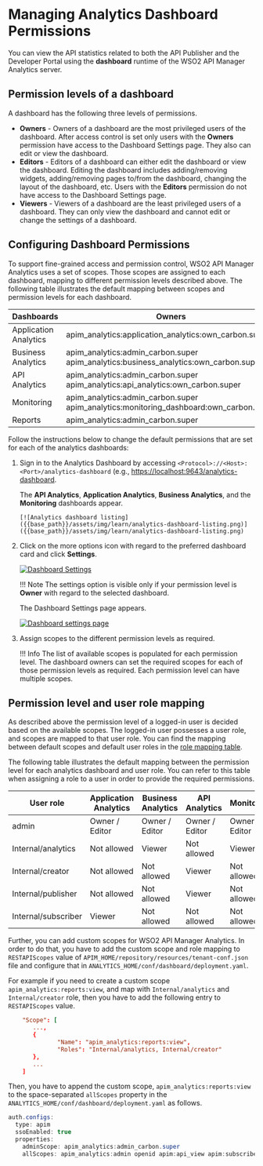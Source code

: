 # Managing Analytics Dashboard Permissions

You can view the API statistics related to both the API Publisher and the Developer Portal using the **dashboard** runtime of the WSO2 API Manager Analytics server.

## Permission levels of a dashboard

A dashboard has the following three levels of permissions.

- **Owners** - Owners of a dashboard are the most privileged users of the dashboard. After access control is set only users with the **Owners** permission have access to the Dashboard Settings page. They also can edit or view the dashboard.
- **Editors** - Editors of a dashboard can either edit the dashboard or view the dashboard. Editing the dashboard includes adding/removing widgets, adding/removing pages to/from the dashboard, changing the layout of the dashboard, etc. Users with the **Editors** permission do not have access to the Dashboard Settings page.
- **Viewers** - Viewers of a dashboard are the least privileged users of a dashboard. They can only view the dashboard and cannot edit or change the settings of a dashboard.

## Configuring Dashboard Permissions

To support fine-grained access and permission control, WSO2 API Manager Analytics uses a set of scopes. Those scopes are assigned to each dashboard, mapping to different permission levels described above. The following table illustrates the default mapping between scopes and permission levels for each dashboard.

<table>
    <thead>
    <tr class="header">
    <th>Dashboards</th>
    <th>Owners</th>
    <th>Editors</th>
    <th>Viewers</th>
    </tr>
    </thead>
    <tbody>
    <tr class="odd">
        <td>
        Application Analytics
        </td>
        <td>
        apim_analytics:application_analytics:own_carbon.super
        </td>
        <td>
        apim_analytics:application_analytics:edit_carbon.super
        </td>
        <td>
        apim_analytics:admin_any <br />
        apim_analytics:application_analytics:view_any
        </td>
    </tr>
    <tr class="even">
        <td>
        Business Analytics
        </td>
        <td>
        apim_analytics:admin_carbon.super <br />
        apim_analytics:business_analytics:own_carbon.super
        </td>
        <td>
        apim_analytics:admin_carbon.super <br />
        apim_analytics:business_analytics:edit_carbon.super
        </td>
        <td>
        apim_analytics:admin_any <br />
        apim_analytics:business_analytics:view_any
        </td>
    </tr>
    <tr class="odd">
    <td>
        API Analytics
        </td>
        <td>
        apim_analytics:admin_carbon.super <br />
        apim_analytics:api_analytics:own_carbon.super
        </td>
        <td>
        apim_analytics:admin_carbon.super <br />
        apim_analytics:api_analytics:edit_carbon.super
        </td>
        <td>
        apim_analytics:admin_carbon.super <br />
        apim_analytics:api_analytics:view_any
        </td>
    </tr>
    <tr class="even">
        <td>
        Monitoring
        </td>
        <td>
        apim_analytics:admin_carbon.super <br />
        apim_analytics:monitoring_dashboard:own_carbon.super
        </td>
        <td>
        apim_analytics:admin_carbon.super <br />
        apim_analytics:monitoring_dashboard:edit_carbon.super
        </td>
        <td>
        apim_analytics:admin_carbon.super <br />
        apim_analytics:monitoring_dashboard:view_any
        </td>
    </tr>
    <tr class="odd">
        <td>
        Reports
        </td>
        <td>
        apim_analytics:admin_carbon.super
        </td>
        <td>
        apim_analytics:admin_carbon.super
        </td>
        <td>
        apim_analytics:admin_any
        </td>
        </tr>    
    </tbody>
    </table> 

Follow the instructions below to change the default permissions that are set for each of the analytics dashboards:

1. Sign in to the Analytics Dashboard by accessing `<Protocol>://<Host>:<Port>/analytics-dashboard` (e.g., [https://localhost:9643/analytics-dashboard](https://localhost:9643/analytics-dashboard).

    The **API Analytics**, **Application Analytics**, **Business Analytics**, and the **Monitoring** dashboards appear.
  
       [![Analytics dashboard listing]({{base_path}}/assets/img/learn/analytics-dashboard-listing.png)]({{base_path}}/assets/img/learn/analytics-dashboard-listing.png)

2. Click on the more options icon with regard to the preferred dashboard card and click **Settings**.

     [![Dashboard Settings]({{base_path}}/assets/img/learn/dashboard-settings.png)]({{base_path}}/assets/img/learn/dashboard-settings.png)
     
    !!! Note
        The settings option is visible only if your permission level is **Owner** with regard to the selected dashboard.
      
     The Dashboard Settings page appears.

     [![Dashboard settings page]({{base_path}}/assets/img/learn/dashboard-settings-application-analytics.png)]({{base_path}}/assets/img/learn/dashboard-settings-application-analytics.png)
      
3.  Assign scopes to the different permission levels as required.
      
    !!! Info
        The list of available scopes is populated for each permission level. The dashboard owners can set the required scopes for each of those permission levels as required. Each permission level can have multiple scopes.

## Permission level and user role mapping

As described above the permission level of a logged-in user is decided based on the available scopes. The logged-in user possesses a user role, and scopes are mapped to that user role. You can find the mapping between default scopes and default user roles in the [role mapping table]({{base_path}}/administer/managing-users-and-roles/managing-user-roles/#adding-role-mappings).

The following table illustrates the default mapping between the permission level for each analytics dashboard and user role. You can refer to this table when assigning a role to a user in order to provide the required permissions. 

| **User role**       | **Application Analytics** | **Business Analytics** | **API Analytics** | **Monitoring** |  **Reports**   |
|---------------------|---------------------------|------------------------|-------------------|----------------|----------------|
| admin               | Owner / Editor            | Owner / Editor         | Owner / Editor    | Owner / Editor | Owner / Editor |
| Internal/analytics  | Not allowed               | Viewer                 | Not allowed       | Viewer         | Not allowed    |    
| Internal/creator    | Not allowed               | Not allowed            | Viewer            | Not allowed    | Not allowed    |
| Internal/publisher  | Not allowed               | Not allowed            | Viewer            | Not allowed    | Not allowed    |
| Internal/subscriber | Viewer                    | Not allowed            | Not allowed       | Not allowed    | Not allowed    |


Further, you can add custom scopes for WSO2 API Manager Analytics. In order to do that, you have to add the custom scope and role mapping to `RESTAPIScopes` value of `APIM_HOME/repository/resources/tenant-conf.json` file and configure that in `ANALYTICS_HOME/conf/dashboard/deployment.yaml`.

For example if you need to create a custom scope `apim_analytics:reports:view`,  and map with `Internal/analytics` and `Internal/creator` role, then you have to add  the following entry to `RESTAPIScopes` value.

``` toml
    "Scope": [
       ...,
       {
              "Name": "apim_analytics:reports:view",
              "Roles": "Internal/analytics, Internal/creator"
       },
       ... 
    ]
```

Then, you have to append the custom scope, `apim_analytics:reports:view` to the space-separated `allScopes` property in the `ANALYTICS_HOME/conf/dashboard/deployment.yaml` as follows.
    
``` java
auth.configs:
  type: apim
  ssoEnabled: true
  properties:
    adminScope: apim_analytics:admin_carbon.super
    allScopes: apim_analytics:admin openid apim:api_view apim:subscribe apim_analytics:monitoring_dashboard:own apim_analytics:monitoring_dashboard:edit apim_analytics:monitoring_dashboard:view apim_analytics:business_analytics:own apim_analytics:business_analytics:edit apim_analytics:business_analytics:view apim_analytics:api_analytics:own apim_analytics:api_analytics:edit apim_analytics:api_analytics:view apim_analytics:application_analytics:own apim_analytics:application_analytics:edit apim_analytics:application_analytics:view apim_analytics:reports:view
```
    